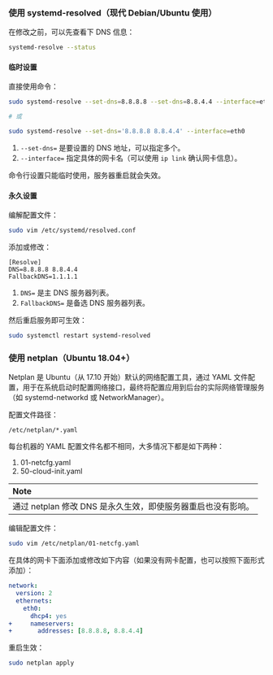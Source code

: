 
### 使用 systemd-resolved（现代 Debian/Ubuntu 使用）

在修改之前，可以先查看下 DNS 信息：

```bash
systemd-resolve --status
```

#### 临时设置

直接使用命令：

```bash
sudo systemd-resolve --set-dns=8.8.8.8 --set-dns=8.8.4.4 --interface=eth0

# 或

sudo systemd-resolve --set-dns='8.8.8.8 8.8.4.4' --interface=eth0
```

1. `--set-dns=` 是要设置的 DNS 地址，可以指定多个。
2. `--interface=` 指定具体的网卡名（可以使用 `ip link` 确认网卡信息）。

命令行设置只能临时使用，服务器重启就会失效。

#### 永久设置

编解配置文件：

```bash
sudo vim /etc/systemd/resolved.conf
```

添加或修改：

```Plain
[Resolve]
DNS=8.8.8.8 8.8.4.4
FallbackDNS=1.1.1.1
```

1. `DNS=` 是主 DNS 服务器列表。
2. `FallbackDNS=` 是备选 DNS 服务器列表。

然后重启服务即可生效：

```bash
sudo systemctl restart systemd-resolved
```


### 使用 netplan（Ubuntu 18.04+）

Netplan 是 Ubuntu（从 17.10 开始）默认的网络配置工具，通过 YAML 文件配置，用于在系统启动时配置网络接口，最终将配置应用到后台的实际网络管理服务（如 systemd-networkd 或 NetworkManager）。

配置文件路径：

```
/etc/netplan/*.yaml
```

每台机器的 YAML 配置文件名都不相同，大多情况下都是如下两种：

1.  01-netcfg.yaml
2. 50-cloud-init.yaml

| **Note**                              |
| :------------------------------------ |
| 通过 netplan 修改 DNS 是永久生效，即使服务器重启也没有影响。 |

编辑配置文件：

```bash
sudo vim /etc/netplan/01-netcfg.yaml
```

在具体的网卡下面添加或修改如下内容（如果没有网卡配置，也可以按照下面形式添加）：

```yaml
network:
  version: 2
  ethernets:
    eth0:
      dhcp4: yes
+     nameservers:
+       addresses: [8.8.8.8, 8.8.4.4]
```

重启生效：

```bash
sudo netplan apply
```